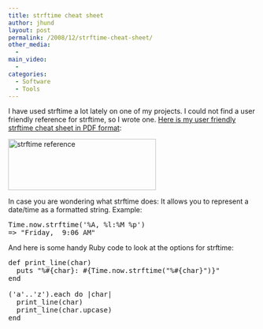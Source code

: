 ```yaml
---
title: strftime cheat sheet
author: jhund
layout: post
permalink: /2008/12/strftime-cheat-sheet/
other_media:
  -
main_video:
  -
categories:
  - Software
  - Tools
---
```

I have used strftime a lot lately on one of my projects. I could not find a user friendly reference for strftime, so I wrote one. [Here is my user friendly strftime cheat sheet in PDF format][1]:

<div class="mceTemp">
  <dl id="attachment_347" class="wp-caption alignnone" style="width: 310px;">
    <dt class="wp-caption-dt">
      <a href="https://clearcove.ca/images/2008/12/strftime_reference.pdf"><img class="size-medium wp-image-347" title="strftime reference" src="https://clearcove.ca/images/2008/12/strftime_ref-300x104.jpg" alt="strftime reference" width="300" height="104" /></a>
    </dt>
  </dl>
</div>

<!--more-->

In case you are wondering what strftime does: It allows you to represent a date/time as a formatted string. Example:

<pre class="brush: ruby; title: ; notranslate" title="">Time.now.strftime('%A, %l:%M %p')
=&gt; "Friday,  9:06 AM"
</pre>

And here is some handy Ruby code to look at the options for strftime:

<pre class="brush: ruby; title: ; notranslate" title="">def print_line(char)
  puts "%#{char}: #{Time.now.strftime("%#{char}")}"
end

('a'..'z').each do |char|
  print_line(char)
  print_line(char.upcase)
end
</pre>

 [1]: https://clearcove.ca/images/2008/12/strftime_reference.pdf
